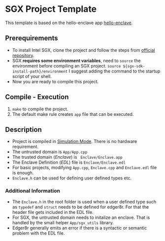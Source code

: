 # SGX Project Template

This template is based on the hello-enclave app [hello-enclave](https://github.com/digawp/hello-enclave).

## Prerequirements
- To install Intel SGX, clone the project and follow the steps from [official repository](https://github.com/intel/linux-sgx#install-the-intelr-sgx-sdk-1).
- SGX **requires some environment variables**, need to `source` the environment before compiling an SGX project. `source ${sgx-sdk-install-path}/environment` I suggest adding the command to the startup script of your shell.
- Now you are ready to compile this project.

## Compile - Execution
1. `make` to compile the project.
2. The default make rule creates `app` file that can be executed.

## Description
- Project is compiled in [Simulation Mode](https://software.intel.com/en-us/blogs/2016/05/30/usage-of-simulation-mode-in-sgx-enhanced-application). There is no hardware requirement.
- The untrusted domain is `App/App.cpp`
- The trusted domain (*Enclave*) is ` Enclave/Enclave.app`
- The Enclave Definition (*EDL*) file is `Enclave/Enclave.edl`
- For basic projects, modifying `App.cpp`, `Enclave.cpp` and `Enclave.edl` file is enough.
- `Enclave.h` can be used for defining user defined types etc.

### Additional Information
- The `Enclave.h` in the root folder is used when a user defined type such as `typedef` and `struct` needs to be defined for edger8r. For that the header file gets included in the EDL file.
- For SGX, the untrusted domain needs to initalize an enclave. That is handled by the small helper `App/sgx_utils` library.
- Edger8r generally emits an error if there is a syntactic or semantic problem with the EDL file. 